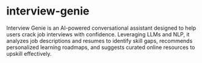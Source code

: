 # interview-genie
Interview Genie is an AI-powered conversational assistant designed to help users crack job interviews with confidence. Leveraging LLMs and NLP, it analyzes job descriptions and resumes to identify skill gaps, recommends personalized learning roadmaps, and suggests curated online resources to upskill effectively. 

